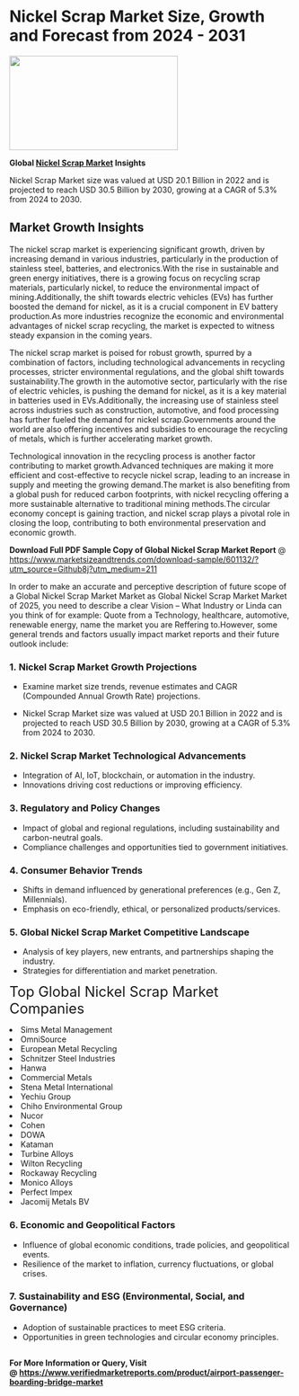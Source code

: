 <H1>Nickel Scrap Market Size, Growth and Forecast from 2024 - 2031</H1><img class="aligncenter size-medium wp-image-584254" src="https://thirdeyenews.in/wp-content/uploads/2024/09/Global-Market-Research-300x168.jpeg" alt="" width="300" height="168" /><p><strong>Global&nbsp;<a href="https://www.marketsizeandtrends.com/download-sample/601132/?utm_source=Github8j?utm_medium=211">Nickel Scrap Market</a> Insights</strong></p><p>Nickel Scrap Market size was valued at USD 20.1 Billion in 2022 and is projected to reach USD 30.5 Billion by 2030, growing at a CAGR of 5.3% from 2024 to 2030.</p><p><h2>Market Growth Insights</h2> <p>The nickel scrap market is experiencing significant growth, driven by increasing demand in various industries, particularly in the production of stainless steel, batteries, and electronics.With the rise in sustainable and green energy initiatives, there is a growing focus on recycling scrap materials, particularly nickel, to reduce the environmental impact of mining.Additionally, the shift towards electric vehicles (EVs) has further boosted the demand for nickel, as it is a crucial component in EV battery production.As more industries recognize the economic and environmental advantages of nickel scrap recycling, the market is expected to witness steady expansion in the coming years.</p> <p>The nickel scrap market is poised for robust growth, spurred by a combination of factors, including technological advancements in recycling processes, stricter environmental regulations, and the global shift towards sustainability.The growth in the automotive sector, particularly with the rise of electric vehicles, is pushing the demand for nickel, as it is a key material in batteries used in EVs.Additionally, the increasing use of stainless steel across industries such as construction, automotive, and food processing has further fueled the demand for nickel scrap.Governments around the world are also offering incentives and subsidies to encourage the recycling of metals, which is further accelerating market growth.</p> <p>Technological innovation in the recycling process is another factor contributing to market growth.Advanced techniques are making it more efficient and cost-effective to recycle nickel scrap, leading to an increase in supply and meeting the growing demand.The market is also benefiting from a global push for reduced carbon footprints, with nickel recycling offering a more sustainable alternative to traditional mining methods.The circular economy concept is gaining traction, and nickel scrap plays a pivotal role in closing the loop, contributing to both environmental preservation and economic growth.</p> <p><span class=""><strong>Download Full PDF Sample Copy of Global Nickel Scrap Market Report</strong> @ <a href="https://www.marketsizeandtrends.com/download-sample/601132/?utm_source=Github8j?utm_medium=211" target="_blank">https://www.marketsizeandtrends.com/download-sample/601132/?utm_source=Github8j?utm_medium=211</a></span></p><p>In order to make an accurate and perceptive description of future scope of a Global&nbsp;Nickel Scrap Market Market as Global&nbsp;Nickel Scrap Market Market of 2025, you need to describe a clear Vision &ndash; What Industry or Linda can you think of for example: Quote from a Technology, healthcare, automotive, renewable energy, name the market you are Reffering to.However, some general trends and factors usually impact market reports and their future outlook include:</p><h3>1.&nbsp;<strong>Nickel Scrap Market Growth Projections</strong></h3><ul><li>Examine market size trends, revenue estimates and CAGR (Compounded Annual Growth Rate) projections.</li><li><p>Nickel Scrap Market size was valued at USD 20.1 Billion in 2022 and is projected to reach USD 30.5 Billion by 2030, growing at a CAGR of 5.3% from 2024 to 2030.</p></li></ul><h3>2.&nbsp;<strong>Nickel Scrap Market Technological Advancements</strong></h3><ul><li>Integration of AI, IoT, blockchain, or automation in the industry.</li><li>Innovations driving cost reductions or improving efficiency.</li></ul><h3>3.&nbsp;<strong>Regulatory and Policy Changes</strong></h3><ul><li>Impact of global and regional regulations, including sustainability and carbon-neutral goals.</li><li>Compliance challenges and opportunities tied to government initiatives.</li></ul><h3>4.&nbsp;<strong>Consumer Behavior Trends</strong></h3><ul><li>Shifts in demand influenced by generational preferences (e.g., Gen Z, Millennials).</li><li>Emphasis on eco-friendly, ethical, or personalized products/services.</li></ul><h3>5.&nbsp;<strong>Global Nickel Scrap Market Competitive Landscape</strong></h3><ul><li>Analysis of key players, new entrants, and partnerships shaping the industry.</li><li>Strategies for differentiation and market penetration.</li></ul><p data-pm-slice="1 1 []"><span style="color: inherit; font-family: inherit; font-size: 25px;">Top Global Nickel Scrap Market Companies</span></p><div class="" data-test-id=""><p><li>Sims Metal Management</li><li> OmniSource</li><li> European Metal Recycling</li><li> Schnitzer Steel Industries</li><li> Hanwa</li><li> Commercial Metals</li><li> Stena Metal International</li><li> Yechiu Group</li><li> Chiho Environmental Group</li><li> Nucor</li><li> Cohen</li><li> DOWA</li><li> Kataman</li><li> Turbine Alloys</li><li> Wilton Recycling</li><li> Rockaway Recycling</li><li> Monico Alloys</li><li> Perfect Impex</li><li> Jacomij Metals BV</li></p></div><h3>6.&nbsp;<strong>Economic and Geopolitical Factors</strong></h3><ul><li>Influence of global economic conditions, trade policies, and geopolitical events.</li><li>Resilience of the market to inflation, currency fluctuations, or global crises.</li></ul><h3>7.&nbsp;<strong>Sustainability and ESG (Environmental, Social, and Governance)</strong></h3><ul><li>Adoption of sustainable practices to meet ESG criteria.</li><li>Opportunities in green technologies and circular economy principles.</li></ul><h2><strong style="font-size: 14px;">For More Information or Query, Visit @&nbsp;</strong><a style="background-color: #ffffff; font-size: 14px;" href="https://www.marketsizeandtrends.com/report/nickel-scrap-market/" target="_blank">https://www.verifiedmarketreports.com/product/airport-passenger-boarding-bridge-market</a></h2>